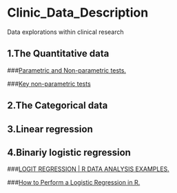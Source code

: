 # Clinic_Data_Description
Data explorations within clinical research
## 1.The Quantitative data
###[Parametric and Non-parametric tests.](https://www.healthknowledge.org.uk/public-health-textbook/research-methods/1b-statistical-methods/parametric-nonparametric-tests)

###[Key non-parametric tests](chrome-extension://ikhdkkncnoglghljlkmcimlnlhkeamad/pdf-viewer/web/viewer.html?file=https%3A%2F%2Fwww.sheffield.ac.uk%2Fpolopoly_fs%2F1.579191!%2Ffile%2Fstcp-karadimitriou-normalR.pdf)
## 2.The Categorical data

## 3.Linear regression

## 4.Binariy logistic regression
###[LOGIT REGRESSION | R DATA ANALYSIS EXAMPLES.](https://stats.idre.ucla.edu/r/dae/logit-regression/)

###[How to Perform a Logistic Regression in R.](https://datascienceplus.com/perform-logistic-regression-in-r/)
